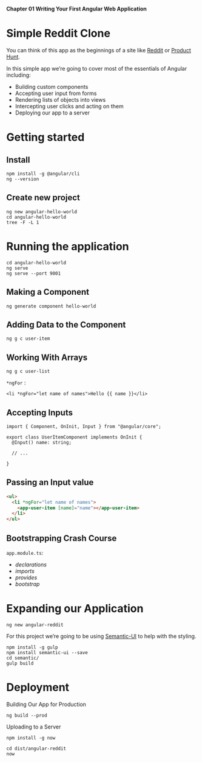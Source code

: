 **Chapter 01 Writing Your First Angular Web Application**

# Simple Reddit Clone

You can think of this app as the beginnings of a site like [Reddit](http://reddit.com/) or [Product Hunt](http://producthunt.com/).

In this simple app we’re going to cover most of the essentials of Angular including:
- Building custom components
- Accepting user input from forms
- Rendering lists of objects into views
- Intercepting user clicks and acting on them
- Deploying our app to a server

# Getting started
## Install
```
npm install -g @angular/cli
ng --version
```

## Create new project
```
ng new angular-hello-world
cd angular-hello-world
tree -F -L 1
```

# Running the application
```
cd angular-hello-world
ng serve
ng serve --port 9001
```

## Making a Component
```
ng generate component hello-world
```

## Adding Data to the Component
```
ng g c user-item
```

## Working With Arrays
```
ng g c user-list
```

`*ngFor` :
```
<li *ngFor="let name of names">Hello {{ name }}</li>
```

## Accepting Inputs
```
import { Component, OnInit, Input } from "@angular/core";

export class UserItemComponent implements OnInit {
  @Input() name: string;

  // ...

}
```
## Passing an Input value
```html
<ul>
  <li *ngFor="let name of names">
    <app-user-item [name]="name"></app-user-item>
  </li>
</ul>
```

## Bootstrapping Crash Course
`app.module.ts`:

- _declarations_
- _imports_
- _provides_
- _bootstrap_

# Expanding our Application

```
ng new angular-reddit
```

For this project we’re going to be using [Semantic-UI](http://semantic-ui.com/) to help with the styling.
```
npm install -g gulp
npm install semantic-ui --save
cd semantic/
gulp build
```

# Deployment
Building Our App for Production
```
ng build --prod
```

Uploading to a Server
```
npm install -g now
```
```
cd dist/angular-reddit
now
```
